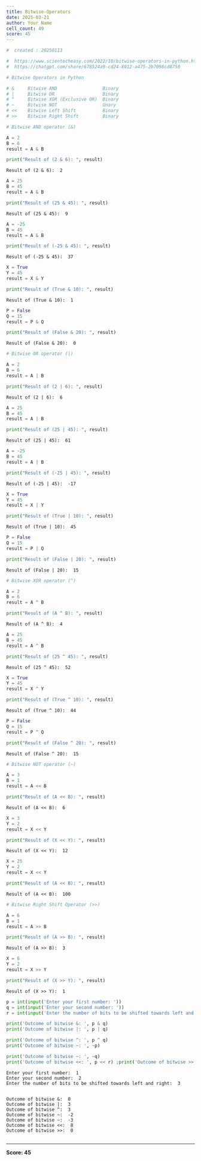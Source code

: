```yaml
---
title: Bitwise-Operators
date: 2025-03-21
author: Your Name
cell_count: 49
score: 45
---
```


```python
#  created : 20250113
```


```python
#  https://www.scientecheasy.com/2022/10/bitwise-operators-in-python.html/
#  https://chatgpt.com/share/678524a9-cd24-8012-a475-2b7098cd8750
```


```python
# Bitwise Operators in Python
```


```python
# &	    Bitwise AND	                Binary
# |	    Bitwise OR	                Binary
# ^	    Bitwise XOR (Exclusive OR)	Binary
# ~	    Bitwise NOT	                Unary
# <<	Bitwise Left Shift	        Binary
# >>	Bitwise Right Shift      	Binary
```


```python
# Bitwise AND operator (&)
```


```python
A = 2
B = 6
result = A & B
```


```python
print("Result of (2 & 6): ", result)
```

    Result of (2 & 6):  2



```python
A = 25
B = 45
result = A & B
```


```python
print("Result of (25 & 45): ", result)
```

    Result of (25 & 45):  9



```python
A = -25
B = 45
result = A & B
```


```python
print("Result of (-25 & 45): ", result)

```

    Result of (-25 & 45):  37



```python
X = True
Y = 45
result = X & Y
```


```python
print("Result of (True & 10): ", result)
```

    Result of (True & 10):  1



```python
P = False
Q = 15
result = P & Q
```


```python
print("Result of (False & 20): ", result)
```

    Result of (False & 20):  0



```python
# Bitwise OR operator (|)

```


```python
A = 2
B = 6
result = A | B
```


```python
print("Result of (2 | 6): ", result)
```

    Result of (2 | 6):  6



```python
A = 25
B = 45
result = A | B
```


```python
print("Result of (25 | 45): ", result)
```

    Result of (25 | 45):  61



```python
A = -25
B = 45
result = A | B
```


```python
print("Result of (-25 | 45): ", result)

```

    Result of (-25 | 45):  -17



```python
X = True
Y = 45
result = X | Y
```


```python
print("Result of (True | 10): ", result)
```

    Result of (True | 10):  45



```python
P = False
Q = 15
result = P | Q
```


```python
print("Result of (False | 20): ", result)
```

    Result of (False | 20):  15



```python
# Bitwise XOR operator (^)

```


```python
A = 2
B = 6
result = A ^ B
```


```python
print("Result of (A ^ B): ", result)
```

    Result of (A ^ B):  4



```python
A = 25
B = 45
result = A ^ B

```


```python
print("Result of (25 ^ 45): ", result)
```

    Result of (25 ^ 45):  52



```python
X = True
Y = 45
result = X ^ Y
```


```python
print("Result of (True ^ 10): ", result)

```

    Result of (True ^ 10):  44



```python
P = False
Q = 15
result = P ^ Q
```


```python
print("Result of (False ^ 20): ", result)
```

    Result of (False ^ 20):  15



```python
# Bitwise NOT operator (~)

```


```python
A = 3
B = 1
result = A << B
```


```python
print("Result of (A << B): ", result)

```

    Result of (A << B):  6



```python
X = 3
Y = 2
result = X << Y
```


```python
print("Result of (X << Y): ", result)
```

    Result of (X << Y):  12



```python
X = 25
Y = 2
result = X << Y
```


```python
print("Result of (A << B): ", result)
```

    Result of (A << B):  100



```python
# Bitwise Right Shift Operator (>>)

```


```python
A = 6
B = 1
result = A >> B
```


```python
print("Result of (A >> B): ", result)
```

    Result of (A >> B):  3



```python
X = 6
Y = 2
result = X >> Y
```


```python
print("Result of (X >> Y): ", result)
```

    Result of (X >> Y):  1



```python
p = int(input('Enter your first number: '))
q = int(input('Enter your second number: '))
r = int(input('Enter the number of bits to be shifted towards left and right: '))

print('Outcome of bitwise &: ', p & q)
print('Outcome of bitwise |: ', p | q)

print('Outcome of bitwise ^: ', p ^ q)
print('Outcome of bitwise ~: ', ~p)

print('Outcome of bitwise ~: ', ~q)
print('Outcome of bitwise <<: ', p << r) ;print('Outcome of bitwise >>: ', p >> r)

```

    Enter your first number:  1
    Enter your second number:  2
    Enter the number of bits to be shifted towards left and right:  3


    Outcome of bitwise &:  0
    Outcome of bitwise |:  3
    Outcome of bitwise ^:  3
    Outcome of bitwise ~:  -2
    Outcome of bitwise ~:  -3
    Outcome of bitwise <<:  8
    Outcome of bitwise >>:  0



```python

```


---
**Score: 45**